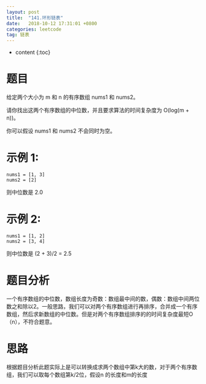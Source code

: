 ```yaml
---
layout: post
title:  "141.环形链表"
date:   2018-10-12 17:31:01 +0800
categories: leetcode
tag: 链表
---
```


* content
{:toc}
# 题目
给定两个大小为 m 和 n 的有序数组 nums1 和 nums2。

请你找出这两个有序数组的中位数，并且要求算法的时间复杂度为 O(log(m + n))。

你可以假设 nums1 和 nums2 不会同时为空。

# 示例 1: #
```
nums1 = [1, 3]
nums2 = [2]
```
则中位数是 2.0
# 示例 2: #
```
nums1 = [1, 2]
nums2 = [3, 4]
```
则中位数是 (2 + 3)/2 = 2.5

# 题目分析

一个有序数组的中位数，数组长度为奇数：数组最中间的数，偶数：数组中间两位数之和除以2。一般思路，我们可以对两个有序数组进行再排序，合并成一个有序数组，然后求新数组的中位数。但是对两个有序数组排序的的时间复杂度最短O（n），不符合题意。



# 思路

根据题目分析此题实际上是可以转换成求两个数组中第k大的数，对于两个有序数组，我们可以取每个数组第k/2位，假设n 的长度和m的长度
